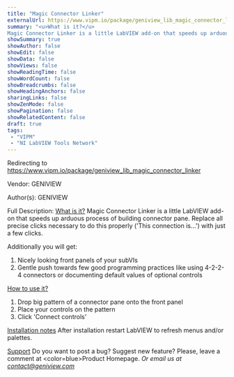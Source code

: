 ```yaml
---
title: "Magic Connector Linker"
externalUrl: https://www.vipm.io/package/geniview_lib_magic_connector_linker
summary: "<u>What is it?</u>
Magic Connector Linker is a little LabVIEW add-on that speeds up arduous process of building connector pane."
showSummary: true
showAuthor: false
showEdit: false
showData: false
showViews: false
showReadingTime: false
showWordCount: false
showBreadcrumbs: false
showHeadingAnchors: false
sharingLinks: false
showZenMode: false
showPagination: false
showRelatedContent: false
draft: true
tags:
 - "VIPM"
 - "NI LabVIEW Tools Network"
---
```


Redirecting to https://www.vipm.io/package/geniview_lib_magic_connector_linker

Vendor: GENIVIEW

Author(s): GENIVIEW
 
Full Description:
<u>What is it?</u>
Magic Connector Linker is a little LabVIEW add-on that speeds up arduous process of building connector pane.
Replace all precise clicks necessary to do this properly ('This connection is...') with just a few clicks.

Additionally you will get:
1. Nicely looking front panels of your subVIs
2. Gentle push towards few good programming practices like using 4-2-2-4 connectors or documenting default values of optional controls

<u>How to use it?</u>
1. Drop big pattern of a connector pane onto the front panel
2. Place your controls on the pattern
3. Click 'Connect controls'

<u>Installation notes</u>
After installation restart LabVIEW to refresh menus and/or palettes.

<u>Support</u>
Do you want to post a bug? Suggest new feature? Please, leave a comment at <color=blue>Product Homepage</color>.
*Or email us at contact@geniview.com*